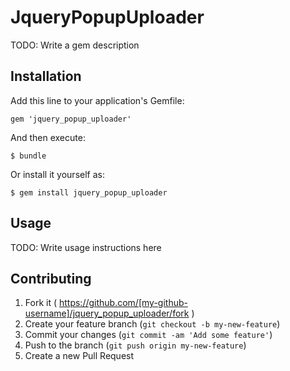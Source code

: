 # JqueryPopupUploader

TODO: Write a gem description

## Installation

Add this line to your application's Gemfile:

    gem 'jquery_popup_uploader'

And then execute:

    $ bundle

Or install it yourself as:

    $ gem install jquery_popup_uploader

## Usage

TODO: Write usage instructions here

## Contributing

1. Fork it ( https://github.com/[my-github-username]/jquery_popup_uploader/fork )
2. Create your feature branch (`git checkout -b my-new-feature`)
3. Commit your changes (`git commit -am 'Add some feature'`)
4. Push to the branch (`git push origin my-new-feature`)
5. Create a new Pull Request
